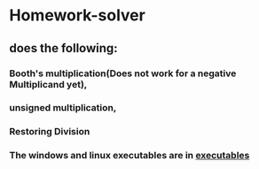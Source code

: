 # Homework-solver
## does the following:
### Booth's multiplication(Does not work for a negative Multiplicand yet), 
### unsigned multiplication, 
### Restoring Division

### The windows and linux executables are in [executables](https://github.com/Praj41/Homework-solver/tree/master/cmake-build-debug)
